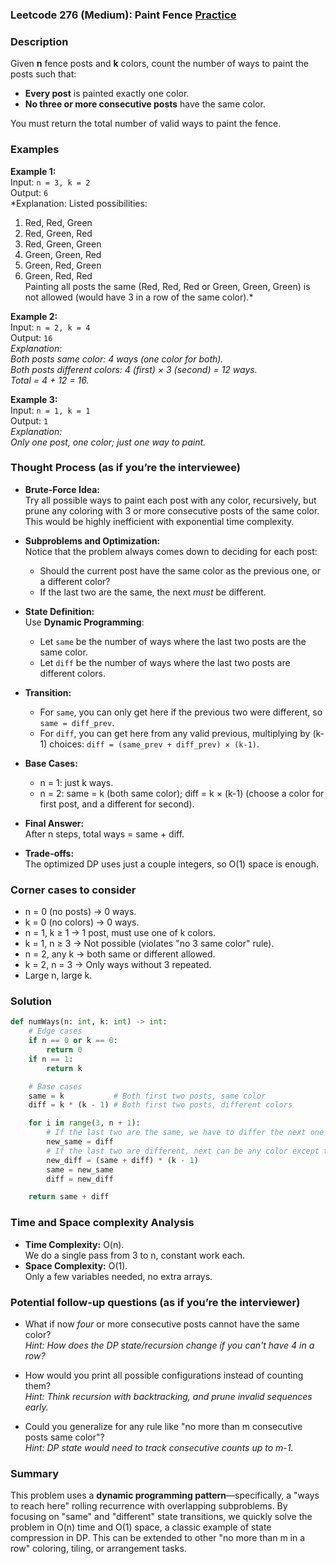 ### Leetcode 276 (Medium): Paint Fence [Practice](https://leetcode.com/problems/paint-fence)

### Description  
Given **n** fence posts and **k** colors, count the number of ways to paint the posts such that:
- **Every post** is painted exactly one color.
- **No three or more consecutive posts** have the same color.

You must return the total number of valid ways to paint the fence.


### Examples  

**Example 1:**  
Input: `n = 3, k = 2`  
Output: `6`  
*Explanation: Listed possibilities:  
1. Red, Red, Green  
2. Red, Green, Red  
3. Red, Green, Green  
4. Green, Green, Red  
5. Green, Red, Green  
6. Green, Red, Red  
Painting all posts the same (Red, Red, Red or Green, Green, Green) is not allowed (would have 3 in a row of the same color).*  

**Example 2:**  
Input: `n = 2, k = 4`  
Output: `16`  
*Explanation:  
Both posts same color: 4 ways (one color for both).  
Both posts different colors: 4 (first) × 3 (second) = 12 ways.  
Total = 4 + 12 = 16.*  

**Example 3:**  
Input: `n = 1, k = 1`  
Output: `1`  
*Explanation:  
Only one post, one color; just one way to paint.*  


### Thought Process (as if you’re the interviewee)  

- **Brute-Force Idea:**  
  Try all possible ways to paint each post with any color, recursively, but prune any coloring with 3 or more consecutive posts of the same color. This would be highly inefficient with exponential time complexity.

- **Subproblems and Optimization:**  
  Notice that the problem always comes down to deciding for each post:
    * Should the current post have the same color as the previous one, or a different color?
    * If the last two are the same, the next *must* be different.

- **State Definition:**  
  Use **Dynamic Programming**:
    - Let `same` be the number of ways where the last two posts are the same color.
    - Let `diff` be the number of ways where the last two posts are different colors.

- **Transition:**
    * For `same`, you can only get here if the previous two were different, so `same = diff_prev`.
    * For `diff`, you can get here from any valid previous, multiplying by (k-1) choices: `diff = (same_prev + diff_prev) × (k-1)`.

- **Base Cases:**
    * n = 1: just k ways.
    * n = 2: same = k (both same color); diff = k × (k-1) (choose a color for first post, and a different for second).

- **Final Answer:**  
  After n steps, total ways = same + diff.

- **Trade-offs:**  
  The optimized DP uses just a couple integers, so O(1) space is enough.


### Corner cases to consider  
- n = 0 (no posts) → 0 ways.
- k = 0 (no colors) → 0 ways.
- n = 1, k ≥ 1 → 1 post, must use one of k colors.
- k = 1, n ≥ 3 → Not possible (violates "no 3 same color" rule).
- n = 2, any k → both same or different allowed.
- k = 2, n = 3 → Only ways without 3 repeated.
- Large n, large k.


### Solution

```python
def numWays(n: int, k: int) -> int:
    # Edge cases
    if n == 0 or k == 0:
        return 0
    if n == 1:
        return k

    # Base cases
    same = k           # Both first two posts, same color
    diff = k * (k - 1) # Both first two posts, different colors

    for i in range(3, n + 1):
        # If the last two are the same, we have to differ the next one
        new_same = diff
        # If the last two are different, next can be any color except the previous one
        new_diff = (same + diff) * (k - 1)
        same = new_same
        diff = new_diff

    return same + diff
```


### Time and Space complexity Analysis  

- **Time Complexity:** O(n).  
  We do a single pass from 3 to n, constant work each.
- **Space Complexity:** O(1).  
  Only a few variables needed, no extra arrays.


### Potential follow-up questions (as if you’re the interviewer)  

- What if now *four* or more consecutive posts cannot have the same color?  
  *Hint: How does the DP state/recursion change if you can't have 4 in a row?*

- How would you print all possible configurations instead of counting them?  
  *Hint: Think recursion with backtracking, and prune invalid sequences early.*

- Could you generalize for any rule like "no more than m consecutive posts same color"?  
  *Hint: DP state would need to track consecutive counts up to m-1.*


### Summary
This problem uses a **dynamic programming pattern**—specifically, a "ways to reach here" rolling recurrence with overlapping subproblems. By focusing on "same" and "different" state transitions, we quickly solve the problem in O(n) time and O(1) space, a classic example of state compression in DP. This can be extended to other "no more than m in a row" coloring, tiling, or arrangement tasks.